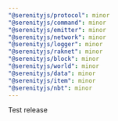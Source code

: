 ```yaml
---
"@serenityjs/protocol": minor
"@serenityjs/command": minor
"@serenityjs/emitter": minor
"@serenityjs/network": minor
"@serenityjs/logger": minor
"@serenityjs/raknet": minor
"@serenityjs/block": minor
"@serenityjs/world": minor
"@serenityjs/data": minor
"@serenityjs/item": minor
"@serenityjs/nbt": minor
---
```


Test release
